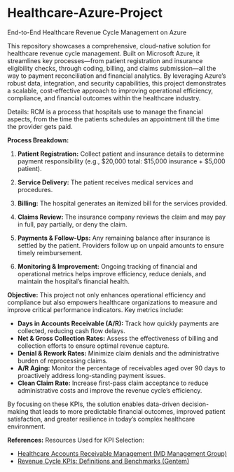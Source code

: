 # Healthcare-Azure-Project
End-to-End Healthcare Revenue Cycle Management on Azure

This repository showcases a comprehensive, cloud-native solution for healthcare revenue cycle management. Built on Microsoft Azure, it streamlines key processes—from patient registration and insurance eligibility checks, through coding, billing, and claims submission—all the way to payment reconciliation and financial analytics. By leveraging Azure’s robust data, integration, and security capabilities, this project demonstrates a scalable, cost-effective approach to improving operational efficiency, compliance, and financial outcomes within the healthcare industry.

Details: 
RCM is a process that hospitals use to manage the financial aspects, from the time the patients schedules an appointment till the time the provider gets paid.

**Process Breakdown:**

1. **Patient Registration:** Collect patient and insurance details to determine payment responsibility (e.g., $20,000 total: $15,000 insurance + $5,000 patient).

2. **Service Delivery:** The patient receives medical services and procedures.

3. **Billing:** The hospital generates an itemized bill for the services provided.

4. **Claims Review:** The insurance company reviews the claim and may pay in full, pay partially, or deny the claim.

5. **Payments & Follow-Ups:** Any remaining balance after insurance is settled by the patient. Providers follow up on unpaid amounts to ensure timely reimbursement.

6. **Monitoring & Improvement:** Ongoing tracking of financial and operational metrics helps improve efficiency, reduce denials, and maintain the hospital’s financial health.

**Objective:** This project not only enhances operational efficiency and compliance but also empowers healthcare organizations to measure and improve critical performance indicators. Key metrics include:

- **Days in Accounts Receivable (A/R):** Track how quickly payments are collected, reducing cash flow delays.  
- **Net & Gross Collection Rates:** Assess the effectiveness of billing and collection efforts to ensure optimal revenue capture.  
- **Denial & Rework Rates:** Minimize claim denials and the administrative burden of reprocessing claims.  
- **A/R Aging:** Monitor the percentage of receivables aged over 90 days to proactively address long-standing payment issues.  
- **Clean Claim Rate:** Increase first-pass claim acceptance to reduce administrative costs and improve the revenue cycle’s efficiency.

By focusing on these KPIs, the solution enables data-driven decision-making that leads to more predictable financial outcomes, improved patient satisfaction, and greater resilience in today’s complex healthcare environment.

**References:**
Resources Used for KPI Selection:
- [Healthcare Accounts Receivable Management (MD Management Group)](https://mdmanagementgroup.com/healthcare-accounts-receivable-management/)  
- [Revenue Cycle KPIs: Definitions and Benchmarks (Gentem)](https://gentem.com/blog/revenue-cycle-kpis-definitions-and-benchmarks/)
